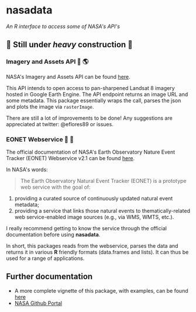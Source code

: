 # nasadata 

*An R interface to access some of NASA's API's*

## :construction: **Still under *heavy* construction** :construction:

### Imagery and Assets API :satellite: :earth_americas: 

NASA's Imagery and Assets API can be found [here](https://api.nasa.gov/api.html).

This API intends to open access to pan-sharpened Landsat 8 imagery hosted in Google Earth Engine. The API endpoint returns an image URL and some metadata. This package essentially wraps the call, parses the json and plots the image via `rasterImage`. 

There are still a lot of improvements to be done! Any suggestions are appreciated at twitter: @eflores89 or issues.


### EONET Webservice :pushpin: :rotating_light:

The official documentation of NASA's Earth Observatory Nature Event Tracker (EONET) Webservice v2.1 can be found [here](http://eonet.sci.gsfc.nasa.gov/docs/v2.1). 

In NASA's words: 
> The Earth Observatory Natural Event Tracker (EONET) is a prototype web service with the goal of:
  1. providing a curated source of continuously updated natural event metadata;
  2. providing a service that links those natural events to thematically-related web service-enabled image sources (e.g., via WMS, WMTS, etc.).

I really recommend getting to know the service through the official documentation before using **nasadata**. 

In short, this packages reads from the webservice, parses the data and returns it in various **R** friendly formats (data.frames and lists). It can thus be used for a range of applications. 

## Further documentation

* A more complete vignette of this package, with examples, can be found [here](http://enelmargen.org/nasadata/vignette_v0/)
* [NASA Github Portal](https://github.com/nasa)
